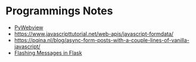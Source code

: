 # Programmings Notes

* [PyWebview](https://github.com/r0x0r/pywebview)
* https://www.javascripttutorial.net/web-apis/javascript-formdata/
* https://pqina.nl/blog/async-form-posts-with-a-couple-lines-of-vanilla-javascript/
* [Flashing Messages in Flask](https://www.askpython.com/python-modules/flask/flask-flash-method)


